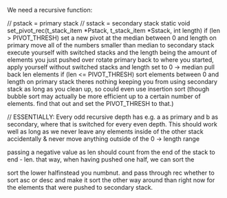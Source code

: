 We need a recursive function:

// pstack = primary stack
// sstack = secondary stack
static void set_pivot_rec(t_stack_item *Pstack, t_stack_item *Sstack, int length)
	if (len > PIVOT_THRESH)
		set a new pivot at the median between 0 and length on primary
		move all of the numbers smaller than median to secondary stack
		execute yourself with switched stacks and the length being the amount of
			elements you just pushed over
		rotate primary back to where you started,
		apply yourself without switched stacks and length set to 0 -> median
		pull back len elements
	if (len <= PIVOT_THRESH)
		sort elements between 0 and length on primary stack
		theres nothing keeping you from using secondary stack as long as
			you clean up, so could even use insertion sort (though bubble
			sort may actually be more efficient up to a certain number of
			elements. find that out and set the PIVOT_THRESH to that.)

// ESSENTIALLY:
Every odd recursive depth has e.g. a as primary and b as secondary, where
	that is switched for every even depth.
	This should work well as long as we never leave any elements inside of the
	other stack accidentally & never move anything outside of the 0 -> length range

passing a negative value as len should count from the end of the stack to end - len.
that way, when having pushed one half, we can sort the 


sort the lower halfinstead you numbnut. and pass through rec whether to sort asc or desc
and make it sort the other way around than right now for the elements that were pushed
to secondary stack.